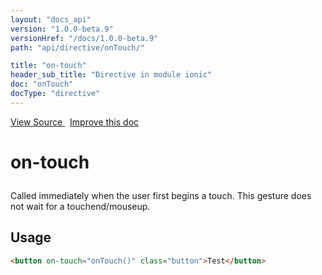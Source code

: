 ```yaml
---
layout: "docs_api"
version: "1.0.0-beta.9"
versionHref: "/docs/1.0.0-beta.9"
path: "api/directive/onTouch/"

title: "on-touch"
header_sub_title: "Directive in module ionic"
doc: "onTouch"
docType: "directive"
---
```


<div class="improve-docs">
  <a href='http://github.com/driftyco/ionic/tree/master/js/angular/directive/gesture.js#L43'>
    View Source
  </a>
  &nbsp;
  <a href='http://github.com/driftyco/ionic/edit/master/js/angular/directive/gesture.js#L43'>
    Improve this doc
  </a>
</div>




<h1 class="api-title">

  on-touch



</h1>





Called immediately when the user first begins a touch. This
gesture does not wait for a touchend/mouseup.








  
<h2 id="usage">Usage</h2>
  
```html
<button on-touch="onTouch()" class="button">Test</button>
```
  
  

  





